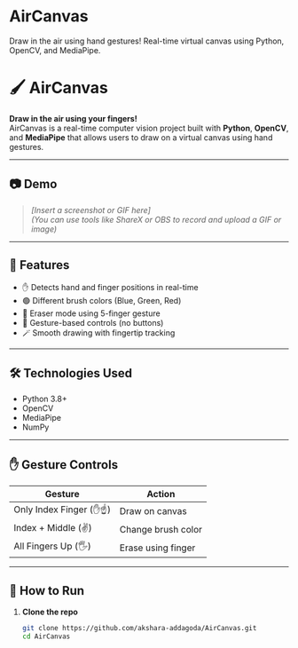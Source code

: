 # AirCanvas
Draw in the air using hand gestures! Real-time virtual canvas using Python, OpenCV, and MediaPipe.

# 🖌️ AirCanvas

**Draw in the air using your fingers!**  
AirCanvas is a real-time computer vision project built with **Python**, **OpenCV**, and **MediaPipe** that allows users to draw on a virtual canvas using hand gestures.

---

## 📷 Demo

> *[Insert a screenshot or GIF here]*  
*(You can use tools like ShareX or OBS to record and upload a GIF or image)*

---

## 🎯 Features

- ✋ Detects hand and finger positions in real-time
- 🟢 Different brush colors (Blue, Green, Red)
- 🧽 Eraser mode using 5-finger gesture
- 🧠 Gesture-based controls (no buttons)
- 🪄 Smooth drawing with fingertip tracking

---

## 🛠️ Technologies Used

- Python 3.8+
- OpenCV
- MediaPipe
- NumPy

---

## ✋ Gesture Controls

| Gesture                  | Action              |
|--------------------------|---------------------|
| Only Index Finger (✋☝️)  | Draw on canvas       |
| Index + Middle (✌️)      | Change brush color   |
| All Fingers Up (🖐️)       | Erase using finger   |

---

## 🚀 How to Run

1. **Clone the repo**  
   ```bash
   git clone https://github.com/akshara-addagoda/AirCanvas.git
   cd AirCanvas
